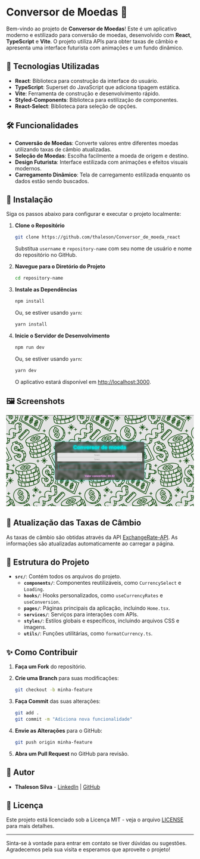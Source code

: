 
# Conversor de Moedas 💱

Bem-vindo ao projeto de **Conversor de Moedas**! Este é um aplicativo moderno e estilizado para conversão de moedas, desenvolvido com **React**, **TypeScript** e **Vite**. O projeto utiliza APIs para obter taxas de câmbio e apresenta uma interface futurista com animações e um fundo dinâmico.

## 🚀 Tecnologias Utilizadas

- **React**: Biblioteca para construção da interface do usuário.
- **TypeScript**: Superset do JavaScript que adiciona tipagem estática.
- **Vite**: Ferramenta de construção e desenvolvimento rápido.
- **Styled-Components**: Biblioteca para estilização de componentes.
- **React-Select**: Biblioteca para seleção de opções.

## 🛠️ Funcionalidades

- **Conversão de Moedas**: Converte valores entre diferentes moedas utilizando taxas de câmbio atualizadas.
- **Seleção de Moedas**: Escolha facilmente a moeda de origem e destino.
- **Design Futurista**: Interface estilizada com animações e efeitos visuais modernos.
- **Carregamento Dinâmico**: Tela de carregamento estilizada enquanto os dados estão sendo buscados.

## 🔧 Instalação

Siga os passos abaixo para configurar e executar o projeto localmente:

1. **Clone o Repositório**

   ```bash
   git clone https://github.com/thaleson/Conversor_de_moeda_react
   ```

   Substitua `username` e `repository-name` com seu nome de usuário e nome do repositório no GitHub.

2. **Navegue para o Diretório do Projeto**

   ```bash
   cd repository-name
   ```

3. **Instale as Dependências**

   ```bash
   npm install
   ```

   Ou, se estiver usando `yarn`:

   ```bash
   yarn install
   ```

4. **Inicie o Servidor de Desenvolvimento**

   ```bash
   npm run dev
   ```

   Ou, se estiver usando `yarn`:

   ```bash
   yarn dev
   ```

   O aplicativo estará disponível em [http://localhost:3000](http://localhost:3000).

## 🖼️ Screenshots

![Tela Principal](src/assets/imgs/screenshot.png)

## 🔄 Atualização das Taxas de Câmbio

As taxas de câmbio são obtidas através da API [ExchangeRate-API](https://www.exchangerate-api.com/). As informações são atualizadas automaticamente ao carregar a página.

## 📜 Estrutura do Projeto

- **`src/`**: Contém todos os arquivos do projeto.
  - **`components/`**: Componentes reutilizáveis, como `CurrencySelect` e `Loading`.
  - **`hooks/`**: Hooks personalizados, como `useCurrencyRates` e `useConversion`.
  - **`pages/`**: Páginas principais da aplicação, incluindo `Home.tsx`.
  - **`services/`**: Serviços para interações com APIs.
  - **`styles/`**: Estilos globais e específicos, incluindo arquivos CSS e imagens.
  - **`utils/`**: Funções utilitárias, como `formatCurrency.ts`.

## ✨ Como Contribuir

1. **Faça um Fork** do repositório.
2. **Crie uma Branch** para suas modificações:

   ```bash
   git checkout -b minha-feature
   ```

3. **Faça Commit** das suas alterações:

   ```bash
   git add .
   git commit -m "Adiciona nova funcionalidade"
   ```

4. **Envie as Alterações** para o GitHub:

   ```bash
   git push origin minha-feature
   ```

5. **Abra um Pull Request** no GitHub para revisão.

## 👤 Autor

- **Thaleson Silva** - [LinkedIn](https://www.linkedin.com/in/thaleson-silva) | [GitHub](https://github.com/thalesonsilva)

## 📄 Licença

Este projeto está licenciado sob a Licença MIT - veja o arquivo [LICENSE](LICENSE) para mais detalhes.

---

Sinta-se à vontade para entrar em contato se tiver dúvidas ou sugestões. Agradecemos pela sua visita e esperamos que aproveite o projeto!

```

